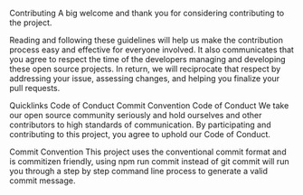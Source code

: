 Contributing
A big welcome and thank you for considering contributing to the project.

Reading and following these guidelines will help us make the contribution process easy and effective for everyone involved. It also communicates that you agree to respect the time of the developers managing and developing these open source projects. In return, we will reciprocate that respect by addressing your issue, assessing changes, and helping you finalize your pull requests.

Quicklinks
Code of Conduct
Commit Convention
Code of Conduct
We take our open source community seriously and hold ourselves and other contributors to high standards of communication. By participating and contributing to this project, you agree to uphold our Code of Conduct.

Commit Convention
This project uses the conventional commit format and is commitizen friendly, using npm run commit instead of git commit will run you through a step by step command line process to generate a valid commit message.

